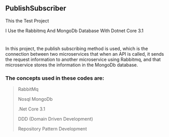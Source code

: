 ## PublishSubscriber

This the Test Project

I Use the Rabbitmq And MongoDb Database With Dotnet Core 3.1 

# 
In this project, the publish subscribing method is used, which is the connection between two microservices that when an API is called, it sends the request information to another microservice using Rabbitmq, and that microservice stores the information in the MongoDb database.


### The concepts used in these codes are:

> RabbitMq 
> 
> Nosql MongoDb
> 
> .Net Core 3.1
> 
> DDD (Domain Driven Development)
> 
> Repository Pattern Development
